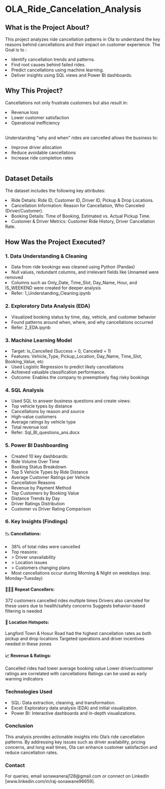 # OLA_Ride_Cancelation_Analysis
<h2>What is the Project About?</h2>
<p>This project analyzes ride cancellation patterns in Ola to understand the key reasons behind cancellations and their impact on customer experience. The Goal is to :</p>
<li>Identify cancellation trends and patterns.</li>
<li>Find root causes behind failed rides.</li>
<li>Predict cancellations using machine learning.</li>
<li>Deliver insights using SQL views and Power BI dashboards.</li>

<h2>Why This Project?</h2>
<p>Cancellations not only frustrate customers but also result in:</p>
<li>Revenue loss</li>
<li>Lower customer satisfaction</li>
<li>Operational inefficiency</li>
<br>
<p>Understanding "why and when" rides are cancelled allows the business to:</p>
<li>Improve driver allocation</li>
<li>Reduce avoidable cancellations</li>
<li>Increase ride completion rates</li>
<br>
<h2>Dataset Details</h2>
<p>The dataset includes the following key attributes:</p>

<li>Ride Details: Ride ID, Customer ID, Driver ID, Pickup & Drop Locations.</li>
<li>Cancellation Information: Reason for Cancellation, Who Canceled (Driver/Customer).</li>
<li>Booking Details: Time of Booking, Estimated vs. Actual Pickup Time.</li>
<li>Customer & Driver Metrics: Customer Ride History, Driver Cancellation Rate.</li>

<h2>How Was the Project Executed?</h2>
<h3>1. Data Understanding & Cleaning</h3>
<li>Data from ride bookings was cleaned using Python (Pandas)</li>
<li>Null values, redundant columns, and irrelevant fields like Unnamed were removed</li>
<li>Columns such as Only_Date, Time_Slot, Day_Name, Hour, and IS_WEEKEND were created for deeper analysis</li>
<li>Refer: 1_Understanding_Cleaning.ipynb</li>

<h3>2. Exploratory Data Analysis (EDA)</h3>
<li>Visualized booking status by time, day, vehicle, and customer behavior</li>
<li>Found patterns around when, where, and why cancellations occurred</li>
<li>Refer: 2_EDA.ipynb</li>

<h3>3. Machine Learning Model</h3>
<li>Target: Is_Cancelled (Success = 0, Canceled = 1)</li>
<li>Features: Vehicle_Type, Pickup_Location, Day_Name, Time_Slot, Booking_Value, etc</li>
<li>Used Logistic Regression to predict likely cancellations</li>
<li>Achieved valuable classification performance.</li>
<li>Outcome: Enables the company to preemptively flag risky bookings</li>

<h3>4. SQL Analysis</h3>
<li>Used SQL to answer business questions and create views:</li>
<li>Top vehicle types by distance</li>
<li>Cancellations by reason and source</li>
<li>High-value customers</li>
<li>Average ratings by vehicle type</li>
<li>Total revenue lost</li>
<li>Refer: Sql_BI_questions_ans.docx</li>

<h3>5. Power BI Dashboarding</h3>
<li>Created 10 key dashboards:</li>
<li>Ride Volume Over Time</li>
<li>Booking Status Breakdown</li>
<li>Top 5 Vehicle Types by Ride Distance</li>
<li>Average Customer Ratings per Vehicle</li>
<li>Cancellation Reasons</li>
<li>Revenue by Payment Method</li>
<li>Top Customers by Booking Value</li>
<li>Distance Trends by Day</li>
<li>Driver Ratings Distribution</li>
<li>Customer vs Driver Rating Comparison</li>

<h3>6. Key Insights (Findings)</h3>
<p>
<h4>📉 Cancellations:</h4>
<li>38% of total rides were cancelled</li>
<li>Top reasons:</li>
  <li>> Driver unavailability</li>
  <li>> Location issues</li>
  <li>> Customers changing plans</li>
<li>Most cancellations occur during Morning & Night on weekdays (esp. Monday–Tuesday)</li>

<h4>🧑‍🤝‍🧑 Repeat Cancellers:</h4>
372 customers cancelled rides multiple times
Drivers also canceled for these users due to health/safety concerns
Suggests behavior-based filtering is needed

<h4>📍 Location Hotspots:</h4>
Langford Town & Hosur Road had the highest cancellation rates as both pickup and drop locations
Targeted operations and driver incentives needed in these zones

<h4>📈 Revenue & Ratings:</h4>
Cancelled rides had lower average booking value
Lower driver/customer ratings are correlated with cancellations
Ratings can be used as early warning indicators  
</p>

<h3>Technologies Used</h3>
<li>SQL: Data extraction, cleaning, and transformation.</li>
<li>Excel: Exploratory data analysis (EDA) and initial visualization.</li>
<li>Power BI: Interactive dashboards and in-depth visualizations.</li>

<h3>Conclusion</h3>
<p>This analysis provides actionable insights into Ola’s ride cancellation patterns. By addressing key issues such as driver availability, pricing concerns, and long wait times, Ola can enhance customer satisfaction and reduce cancellation rates.</p>

<h3>Contact</h3>
<p>For queries, email sonawaneraj128@gmail.com or connect on LinkedIn [www.linkedin.com/in/raj-sonawane96659].</p>
